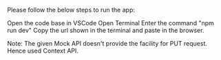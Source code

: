 Please follow the below steps to run the app:

Open the code base in VSCode
Open Terminal
Enter the command "npm run dev"
Copy the url shown in the terminal and paste in the browser.

Note: The given Mock API doesn't provide the facility for PUT request. Hence used Context API.

